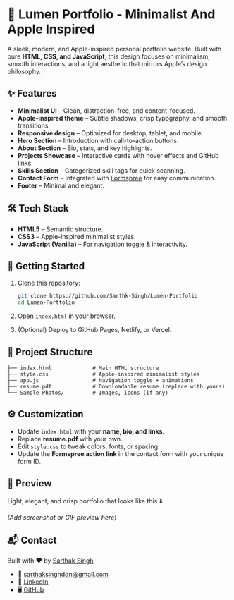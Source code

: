 # 🍏 Lumen Portfolio - Minimalist And Apple Inspired  

A sleek, modern, and Apple-inspired personal portfolio website. Built with pure **HTML, CSS, and JavaScript**, this design focuses on minimalism, smooth interactions, and a light aesthetic that mirrors Apple’s design philosophy.  

## ✨ Features  

- **Minimalist UI** – Clean, distraction-free, and content-focused.  
- **Apple-inspired theme** – Subtle shadows, crisp typography, and smooth transitions.  
- **Responsive design** – Optimized for desktop, tablet, and mobile.  
- **Hero Section** – Introduction with call-to-action buttons.  
- **About Section** – Bio, stats, and key highlights.  
- **Projects Showcase** – Interactive cards with hover effects and GitHub links.  
- **Skills Section** – Categorized skill tags for quick scanning.  
- **Contact Form** – Integrated with [Formspree](https://formspree.io/) for easy communication.  
- **Footer** – Minimal and elegant.  

## 🛠 Tech Stack  

- **HTML5** – Semantic structure.  
- **CSS3** – Apple-inspired minimalist styles.  
- **JavaScript (Vanilla)** – For navigation toggle & interactivity.  

## 🚀 Getting Started  

1. Clone this repository:  
   ```bash
   git clone https://github.com/Sarthk-Singh/Lumen-Portfolio
   cd Lumen-Portfolio
   ```

2. Open `index.html` in your browser.  

3. (Optional) Deploy to GitHub Pages, Netlify, or Vercel.  

## 📂 Project Structure  

```
├── index.html             # Main HTML structure
├── style.css              # Apple-inspired minimalist styles
├── app.js                 # Navigation toggle + animations
├── resume.pdf             # Downloadable resume (replace with yours)
└── Sample Photos/         # Images, icons (if any)
```

## ⚙️ Customization  

- Update `index.html` with your **name, bio, and links**.  
- Replace **resume.pdf** with your own.  
- Edit `style.css` to tweak colors, fonts, or spacing.  
- Update the **Formspree action link** in the contact form with your unique form ID.  

## 📸 Preview  

Light, elegant, and crisp portfolio that looks like this ⬇️  

*(Add screenshot or GIF preview here)*  

## 📬 Contact  

Built with ❤️ by [Sarthak Singh](https://www.intrinsai.com)  
- 📧 [sarthaksinghddn@gmail.com](mailto:sarthaksinghddn@gmail.com)   
- 💼 [LinkedIn](https://linkedin.com/in/sarthk-singh)  
- 🖥 [GitHub](https://github.com/Sarthk-Singh)  
